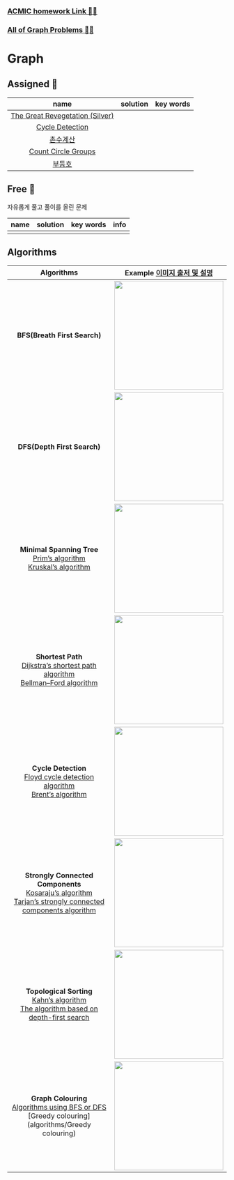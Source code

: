 ### [ACMIC homework Link 👨‍💻]()
### [All of Graph Problems 👩‍💻](https://www.acmicpc.net/problemset?sort=ac_desc&algo=7)

# Graph
## Assigned 📌

|name|solution|key words|
|:-:|:-:|:-:|
|[The Great Revegetation (Silver)](https://www.acmicpc.net/problem/17038)|||
|[Cycle Detection](https://www.acmicpc.net/problem/7097)|||
|[촌수계산](https://www.acmicpc.net/problem/2644)|||
|[Count Circle Groups](https://www.acmicpc.net/problem/10216)|||
|[부등호](https://www.acmicpc.net/problem/2529)|||

## Free 🤗

자유롭게 풀고 풀이를 올린 문제

|name|solution|key words|info|
|:-:|:-:|:-:|:--|
||||

## Algorithms 

|Algorithms|Example [이미지 출저 및 설명](https://towardsdatascience.com/10-graph-algorithms-visually-explained-e57faa1336f3)|
|:-:|:-:|
|**BFS(Breath First Search)** |<img src="https://miro.medium.com/max/500/1*fYKrGW0IUeoS_8XtCoNaLw.gif" width=250px>
|**DFS(Depth First Search)**|<img src="https://miro.medium.com/max/500/1*Ehes66L2dLrySl9K965Gjw.gif" width=250px>
|**Minimal Spanning Tree** </br>[Prim’s algorithm](algorithms/Prim) </br> [Kruskal’s algorithm](algorithms/Kruskal)|<img src="https://miro.medium.com/max/500/1*pdvKVRayHXNAyb64J2QwhA.gif" width=250px>
|**Shortest Path** </br>[Dijkstra’s shortest path algorithm](algorithms/DijkstraShortestPath)</br> [Bellman–Ford algorithm](algorithms/Bellman–Ford)| <img src="https://miro.medium.com/max/500/1*OUqMXd2jmLprCqWULLll8w.gif" width=250px>
|**Cycle Detection**</br>[Floyd cycle detection algorithm](algorithms/Floyd%20cycle%20detection%20algorithm)</br> [Brent’s algorithm](algorithms/Brent’s%20algorithm)|<img src="https://miro.medium.com/max/500/1*ScXYdVPDFG1jP1GwiEBkWQ.gif" width=250px>
|**Strongly Connected Components**</br>[Kosaraju’s algorithm](algorithms/Kosaraju)</br>[Tarjan’s strongly connected components algorithm](algorithms/Tarjan’s%20strongly%20connected%20components) |<img src="https://miro.medium.com/max/500/1*mW2CO2dhTkvgsJK7oSrFJg.gif" width=250px>
|**Topological Sorting**</br> [Kahn’s algorithm](algorithms/Kahn) </br> [The algorithm based on depth-first search](algorithms/Topological_dfs)|<img src="https://miro.medium.com/max/500/1*tdDEOGGAn-L6MpdxDlaJkw.gif" width=250px>|
|**Graph Colouring** </br>[Algorithms using BFS or DFS](algorithms/graph_colouring_bfs_dfs)  </br> [Greedy colouring](algorithms/Greedy colouring)|<img src="https://miro.medium.com/max/500/1*SSSa5VrhhjNrXDdWTBGXlA.gif" width=250px>|


